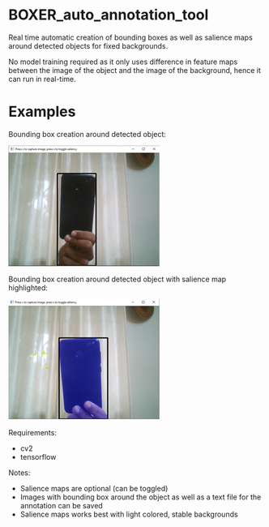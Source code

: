 # BOXER_auto_annotation_tool
Real time automatic creation of bounding boxes as well as salience maps around detected objects for fixed backgrounds.

No model training required as it only uses difference in feature maps between the image of the object and the image of the background, hence it can run in real-time.

# Examples
Bounding box creation around detected object:

![example](phone_annot_ss.jpg)

Bounding box creation around detected object with salience map highlighted:

![example](phone_annot_ss_salient.jpg)

Requirements:
- cv2
- tensorflow

Notes:
- Salience maps are optional (can be toggled)
- Images with bounding box around the object as well as a text file for the annotation can be saved
- Salience maps works best with light colored, stable backgrounds


